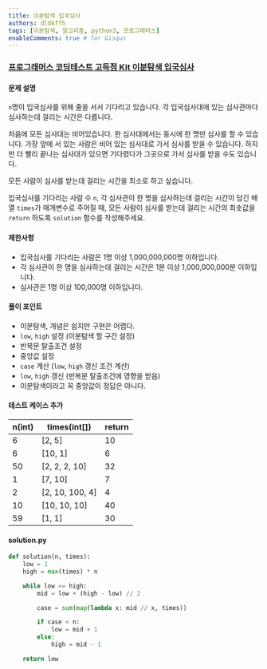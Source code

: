 ```yaml
---
title: 이분탐색 입국심사
authors: dldkffh
tags: [이분탐색, 알고리즘, python3, 프로그래머스]
enableComments: true # for Gisqus
---
```


### [프로그래머스 코딩테스트 고득점 Kit 이분탐색 입국심사](https://school.programmers.co.kr/learn/courses/30/lessons/43238)


#### 문제 설명

`n`명이 입국심사를 위해 줄을 서서 기다리고 있습니다. 각 입국심사대에 있는 심사관마다 심사하는데 걸리는 시간은 다릅니다.

처음에 모든 심사대는 비어있습니다. 한 심사대에서는 동시에 한 명만 심사를 할 수 있습니다. 가장 앞에 서 있는 사람은 비어 있는 심사대로 가서 심사를 받을 수 있습니다. 하지만 더 빨리 끝나는 심사대가 있으면 기다렸다가 그곳으로 가서 심사를 받을 수도 있습니다.

<!--truncate-->

모든 사람이 심사를 받는데 걸리는 시간을 최소로 하고 싶습니다.

입국심사를 기다리는 사람 수 `n`, 각 심사관이 한 명을 심사하는데 걸리는 시간이 담긴 배열 `times`가 매개변수로 주어질 때, 모든 사람이 심사를 받는데 걸리는 시간의 최솟값을 `return` 하도록 `solution` 함수를 작성해주세요.

#### 제한사항

- 입국심사를 기다리는 사람은 1명 이상 1,000,000,000명 이하입니다.
- 각 심사관이 한 명을 심사하는데 걸리는 시간은 1분 이상 1,000,000,000분 이하입니다.
- 심사관은 1명 이상 100,000명 이하입니다.

#### 풀이 포인트

- 이분탐색, 개념은 쉽지만 구현은 어렵다.
- `low`, `high` 설정 (이분탐색 할 구간 설정)
- 반복문 탈출조건 설정
- 중앙값 설정
- `case` 계산 (`low`, `high` 갱신 조건 계산)
- `low`, `high` 갱신 (반복문 탈출조건에 영향을 받음)
- 이분탐색이라고 꼭 중앙값이 정답은 아니다.

#### 테스트 케이스 추가

| n(int) | times(int[])    | return |
| ------ | --------------- | ------ |
| 6      | [2, 5]          | 10     |
| 6      | [10, 1]         | 6      |
| 50     | [2, 2, 2, 10]   | 32     |
| 1      | [7, 10]         | 7      |
| 2      | [2, 10, 100, 4] | 4      |
| 10     | [10, 10, 10]    | 40     |
| 59     | [1, 1]          | 30     |

#### solution.py

```python showLineNumbers title="python3"
def solution(n, times):
    low = 1
    high = max(times) * n

    while low <= high:
        mid = low + (high - low) // 2

        case = sum(map(lambda x: mid // x, times))

        if case < n:
            low = mid + 1
        else:
            high = mid - 1

    return low
```